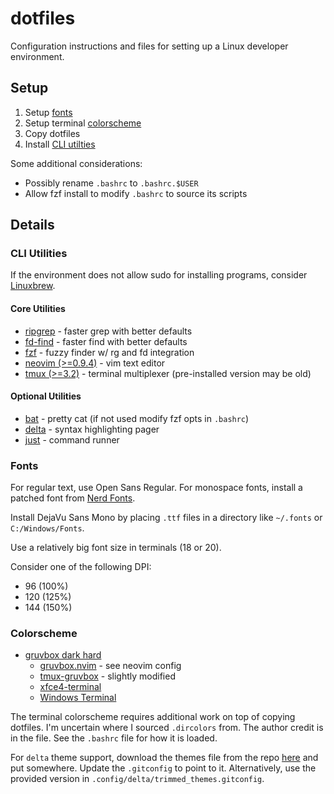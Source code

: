# dotfiles
Configuration instructions and files for setting up a Linux developer environment.

## Setup

1. Setup [fonts](#fonts)
2. Setup terminal [colorscheme](#colorscheme)
3. Copy dotfiles
4. Install [CLI utilties](#cli-utilities)

Some additional considerations:
* Possibly rename `.bashrc` to `.bashrc.$USER`
* Allow fzf install to modify `.bashrc` to source its scripts

## Details

### CLI Utilities
If the environment does not allow sudo for installing programs, consider [Linuxbrew](https://docs.brew.sh/Homebrew-on-Linux).

#### Core Utilities

* [ripgrep](https://github.com/BurntSushi/ripgrep) - faster grep with better defaults
* [fd-find](https://github.com/sharkdp/fd) - faster find with better defaults
* [fzf](https://github.com/junegunn/fzf) - fuzzy finder w/ rg and fd integration
* [neovim (>=0.9.4)](https://github.com/neovim/neovim) - vim text editor
* [tmux (>=3.2)](https://github.com/tmux/tmux/wiki) - terminal multiplexer (pre-installed version may be old)

#### Optional Utilities

* [bat](https://github.com/sharkdp/bat) - pretty cat (if not used modify fzf opts in `.bashrc`)
* [delta](https://github.com/dandavison/delta) - syntax highlighting pager
* [just](https://github.com/casey/just) - command runner

### Fonts
For regular text, use Open Sans Regular. For monospace fonts, install a patched font from [Nerd Fonts](https://www.nerdfonts.com/font-downloads).

Install DejaVu Sans Mono by placing `.ttf` files in a directory like `~/.fonts` or `C:/Windows/Fonts`.

Use a relatively big font size in terminals (18 or 20).

Consider one of the following DPI:
* 96 (100%)
* 120 (125%)
* 144 (150%)

### Colorscheme

* [gruvbox dark hard](https://github.com/morhetz/gruvbox)
  * [gruvbox.nvim](https://github.com/ellisonleao/gruvbox.nvim) - see neovim config
  * [tmux-gruvbox](https://github.com/egel/tmux-gruvbox/blob/main/tmux-gruvbox-dark.conf) - slightly modified
  * [xfce4-terminal](https://github.com/morhetz/gruvbox-contrib/blob/master/xfce4-terminal/gruvbox-dark-hard.theme)
  * [Windows Terminal](https://gist.github.com/davialexandre/1179070118b22d830739efee4721972d)

The terminal colorscheme requires additional work on top of copying dotfiles. I'm uncertain where I sourced `.dircolors` from. The author credit is in the file. See the `.bashrc` file for how it is loaded.

For `delta` theme support, download the themes file from the repo
[here](https://raw.githubusercontent.com/dandavison/delta/main/themes.gitconfig)
and put somewhere. Update the `.gitconfig` to point to it. Alternatively, use
the provided version in `.config/delta/trimmed_themes.gitconfig`.
